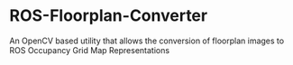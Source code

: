 # ROS-Floorplan-Converter
An OpenCV based utility that allows the conversion of floorplan images to ROS Occupancy Grid Map Representations
